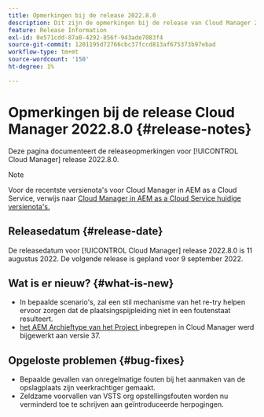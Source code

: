```yaml
---
title: Opmerkingen bij de release 2022.8.0
description: Dit zijn de opmerkingen bij de release van Cloud Manager 2022.8.0.
feature: Release Information
exl-id: 0e571cdd-87a0-4292-856f-943ade7083f4
source-git-commit: 1201195d72766cbc37fccd813af675373b97ebad
workflow-type: tm+mt
source-wordcount: '150'
ht-degree: 1%

---
```


# Opmerkingen bij de release Cloud Manager 2022.8.0 {#release-notes}

Deze pagina documenteert de releaseopmerkingen voor [!UICONTROL Cloud Manager] release 2022.8.0.

>[!NOTE]
>
>Voor de recentste versienota&#39;s voor Cloud Manager in AEM as a Cloud Service, verwijs naar [ Cloud Manager in AEM as a Cloud Service huidige versienota&#39;s.](https://experienceleague.adobe.com/docs/experience-manager-cloud-service/content/implementing/using-cloud-manager/release-notes-cloud-manager/release-notes-cm-current.html)

## Releasedatum {#release-date}

De releasedatum voor [!UICONTROL Cloud Manager] release 2022.8.0 is 11 augustus 2022. De volgende release is gepland voor 9 september 2022.

## Wat is er nieuw? {#what-is-new}

* In bepaalde scenario&#39;s, zal een stil mechanisme van het re-try helpen ervoor zorgen dat de plaatsingspijpleiding niet in een foutenstaat resulteert.
* [ het AEM Archieftype van het Project ](https://experienceleague.adobe.com/docs/experience-manager-core-components/using/developing/archetype/overview.html) inbegrepen in Cloud Manager werd bijgewerkt aan versie 37.

## Opgeloste problemen {#bug-fixes}

* Bepaalde gevallen van onregelmatige fouten bij het aanmaken van de opslagplaats zijn veerkrachtiger gemaakt.
* Zeldzame voorvallen van VSTS org opstellingsfouten worden nu verminderd toe te schrijven aan geïntroduceerde herpogingen.
